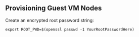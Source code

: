 ## Provisioning Guest VM Nodes

Create an encrypted root password string:

    export ROOT_PWD=$(openssl passwd -1 YourRootPasswordHere)
